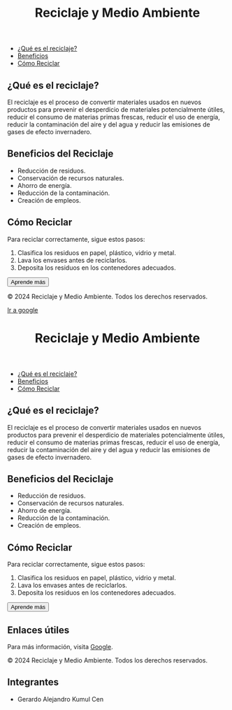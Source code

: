 <!DOCTYPE html>
<html lang="es">
<head>
    <meta charset="UTF-8">
    <meta name="viewport" content="width=device-width, initial-scale=1.0">
    <title>Reciclaje y Medio Ambiente</title>
    <link rel="stylesheet" href="styles.css">
</head>
<body>
    <header>
        <h1>Reciclaje y Medio Ambiente</h1>
    </header>
    <nav>
        <ul>
            <li><a href="#que-es-reciclaje">¿Qué es el reciclaje?</a></li>
            <li><a href="#beneficios">Beneficios</a></li>
            <li><a href="#como-reciclar">Cómo Reciclar</a></li>
        </ul>
    </nav>
    <main>
        <section id="que-es-reciclaje">
            <h2>¿Qué es el reciclaje?</h2>
            <p>El reciclaje es el proceso de convertir materiales usados en nuevos productos para prevenir el desperdicio de materiales potencialmente útiles, reducir el consumo de materias primas frescas, reducir el uso de energía, reducir la contaminación del aire y del agua y reducir las emisiones de gases de efecto invernadero.</p>
        </section>
        <section id="beneficios">
            <h2>Beneficios del Reciclaje</h2>
            <ul>
                <li>Reducción de residuos.</li>
                <li>Conservación de recursos naturales.</li>
                <li>Ahorro de energía.</li>
                <li>Reducción de la contaminación.</li>
                <li>Creación de empleos.</li>
            </ul>
        </section>
        <section id="como-reciclar">
            <h2>Cómo Reciclar</h2>
            <p>Para reciclar correctamente, sigue estos pasos:</p>
            <ol>
                <li>Clasifica los residuos en papel, plástico, vidrio y metal.</li>
                <li>Lava los envases antes de reciclarlos.</li>
                <li>Deposita los residuos en los contenedores adecuados.</li>
            </ol>
            <button id="learnMore">Aprende más</button>
        </section>
    </main>
    <footer>
        <p>&copy; 2024 Reciclaje y Medio Ambiente. Todos los derechos reservados.</p>
    </footer>
    <script src="script.js"></script>
</body>
</html>
<a href="https://google.com/">Ir a google</a>
<!DOCTYPE html>
<html lang="es">
<head>
    <meta charset="UTF-8">
    <meta name="viewport" content="width=device-width, initial-scale=1.0">
    <title>Reciclaje y Medio Ambiente</title>
    <link rel="stylesheet" href="styles.css">
</head>
<body>
    <header>
        <h1>Reciclaje y Medio Ambiente</h1>
    </header>
    <nav>
        <ul>
            <li><a href="#que-es-reciclaje">¿Qué es el reciclaje?</a></li>
            <li><a href="#beneficios">Beneficios</a></li>
            <li><a href="#como-reciclar">Cómo Reciclar</a></li>
        </ul>
    </nav>
    <main>
        <section id="que-es-reciclaje">
            <h2>¿Qué es el reciclaje?</h2>
            <p>El reciclaje es el proceso de convertir materiales usados en nuevos productos para prevenir el desperdicio de materiales potencialmente útiles, reducir el consumo de materias primas frescas, reducir el uso de energía, reducir la contaminación del aire y del agua y reducir las emisiones de gases de efecto invernadero.</p>
        </section>
        <section id="beneficios">
            <h2>Beneficios del Reciclaje</h2>
            <ul>
                <li>Reducción de residuos.</li>
                <li>Conservación de recursos naturales.</li>
                <li>Ahorro de energía.</li>
                <li>Reducción de la contaminación.</li>
                <li>Creación de empleos.</li>
            </ul>
        </section>
        <section id="como-reciclar">
            <h2>Cómo Reciclar</h2>
            <p>Para reciclar correctamente, sigue estos pasos:</p>
            <ol>
                <li>Clasifica los residuos en papel, plástico, vidrio y metal.</li>
                <li>Lava los envases antes de reciclarlos.</li>
                <li>Deposita los residuos en los contenedores adecuados.</li>
            </ol>
            <button id="learnMore">Aprende más</button>
        </section>
        <section>
            <h2>Enlaces útiles</h2>
            <p>Para más información, visita <a href="https://www.google.com" target="_blank">Google</a>.</p>
        </section>
    </main>
    <footer>
        <p>&copy; 2024 Reciclaje y Medio Ambiente. Todos los derechos reservados.</p>
    </footer>
    <script src="script.js"></script>
</body>
</html>
 </section>
        <section id="integrantes">
            <h2>Integrantes</h2>
            <ul>
                <li>Gerardo Alejandro Kumul Cen</li>
